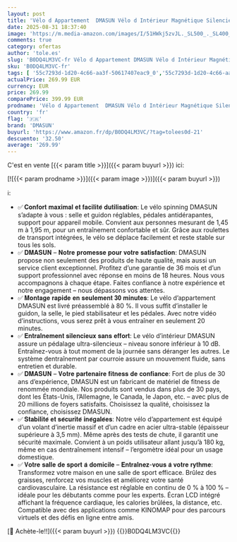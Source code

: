 ```yaml
---
layout: post
title: 'Vélo d Appartement  DMASUN Vélo d Intérieur Magnétique Silencieux  Résistance à Ajustement Continu  APP & Écran LCD  Cardio à Domicile  Guidon et Siège Réglables  Porte-bouteille d eau  Capacité 180kg'
date: 2025-08-31 18:37:40
image: 'https://m.media-amazon.com/images/I/51HWkj5zvJL._SL500_._SL400_.jpg'
comments: true
category: ofertas
author: 'tole.es'
slug: 'B0DQ4LM3VC-fr Vélo d Appartement DMASUN Vélo d Intérieur Magnétique...'
sku: 'B0DQ4LM3VC-fr'
tags: [ '55c7293d-1d20-4c66-aa3f-50617407eac9_0','55c7293d-1d20-4c66-aa3f-50617407eac9_5001','Arborist Merchandising Root','Cardio-training','Self Service','Special Features Stores','Sports et Loisirs','Vélo dintérieur','Vélos dappartement','dmasun','Équipement dexercice et musculation','🇫🇷', ]
actualPrice: 269.99 EUR
currency: EUR
price: 269.99
comparePrice: 399.99 EUR
prodname: 'Vélo d Appartement  DMASUN Vélo d Intérieur Magnétique Silencieux  Résistance à Ajustement Continu  APP & Écran LCD  Cardio à Domicile  Guidon et Siège Réglables  Porte-bouteille d eau  Capacité 180kg'
country: 'fr'
flag: '🇫🇷'
brand: 'DMASUN'
buyurl: 'https://www.amazon.fr/dp/B0DQ4LM3VC/?tag=tolees0d-21'
descuento: '32.50'
average: '269.99'
---
```


C'est en vente [{{< param title >}}]({{< param buyurl >}}) ici:

[![{{< param prodname >}}]({{< param image >}})]({{< param buyurl >}})

ℹ️:

- ✅ 𝐂𝐨𝐧𝐟𝐨𝐫𝐭 𝐦𝐚𝐱𝐢𝐦𝐚𝐥 𝐞𝐭 𝐟𝐚𝐜𝐢𝐥𝐢𝐭𝐞́ 𝐝𝐮𝐭𝐢𝐥𝐢𝐬𝐚𝐭𝐢𝐨𝐧: Le vélo spinning DMASUN s’adapte à vous : selle et guidon réglables, pédales antidérapantes, support pour appareil mobile. Convient aux personnes mesurant de 1,45 m à 1,95 m, pour un entraînement confortable et sûr. Grâce aux roulettes de transport intégrées, le vélo se déplace facilement et reste stable sur tous les sols.
- ✅ 𝐃𝐌𝐀𝐒𝐔𝐍 – 𝐍𝐨𝐭𝐫𝐞 𝐩𝐫𝐨𝐦𝐞𝐬𝐬𝐞 𝐩𝐨𝐮𝐫 𝐯𝐨𝐭𝐫𝐞 𝐬𝐚𝐭𝐢𝐬𝐟𝐚𝐜𝐭𝐢𝐨𝐧: DMASUN propose non seulement des produits de haute qualité, mais aussi un service client exceptionnel. Profitez d’une garantie de 36 mois et d’un support professionnel avec réponse en moins de 18 heures. Nous vous accompagnons à chaque étape. Faites confiance à notre expérience et notre engagement – nous dépassons vos attentes.
- ✅ 𝐌𝐨𝐧𝐭𝐚𝐠𝐞 𝐫𝐚𝐩𝐢𝐝𝐞 𝐞𝐧 𝐬𝐞𝐮𝐥𝐞𝐦𝐞𝐧𝐭 𝟑𝟎 𝐦𝐢𝐧𝐮𝐭𝐞𝐬: Le vélo d’appartement DMASUN est livré préassemblé à 80 %. Il vous suffit d’installer le guidon, la selle, le pied stabilisateur et les pédales. Avec notre vidéo d’instructions, vous serez prêt à vous entraîner en seulement 20 minutes.
- ✅ 𝐄𝐧𝐭𝐫𝐚𝐢̂𝐧𝐞𝐦𝐞𝐧𝐭 𝐬𝐢𝐥𝐞𝐧𝐜𝐢𝐞𝐮𝐱 𝐬𝐚𝐧𝐬 𝐞𝐟𝐟𝐨𝐫𝐭: Le vélo d’intérieur DMASUN assure un pédalage ultra-silencieux – niveau sonore inférieur à 10 dB. Entraînez-vous à tout moment de la journée sans déranger les autres. Le système dentraînement par courroie assure un mouvement fluide, sans entretien et durable.
- ✅ 𝐃𝐌𝐀𝐒𝐔𝐍 – 𝐕𝐨𝐭𝐫𝐞 𝐩𝐚𝐫𝐭𝐞𝐧𝐚𝐢𝐫𝐞 𝐟𝐢𝐭𝐧𝐞𝐬𝐬 𝐝𝐞 𝐜𝐨𝐧𝐟𝐢𝐚𝐧𝐜𝐞: Fort de plus de 30 ans d’expérience, DMASUN est un fabricant de matériel de fitness de renommée mondiale. Nos produits sont vendus dans plus de 30 pays, dont les États-Unis, l’Allemagne, le Canada, le Japon, etc. – avec plus de 20 millions de foyers satisfaits. Choisissez la qualité, choisissez la confiance, choisissez DMASUN.
- ✅ 𝐒𝐭𝐚𝐛𝐢𝐥𝐢𝐭𝐞́ 𝐞𝐭 𝐬𝐞́𝐜𝐮𝐫𝐢𝐭𝐞́ 𝐢𝐧𝐞́𝐠𝐚𝐥𝐞́𝐞𝐬: Notre vélo d’appartement est équipé d’un volant d’inertie massif et d’un cadre en acier ultra-stable (épaisseur supérieure à 3,5 mm). Même après des tests de chute, il garantit une sécurité maximale. Convient à un poids utilisateur allant jusqu’à 180 kg, même en cas dentraînement intensif – l’ergomètre idéal pour un usage domestique.
- ✅ 𝐕𝐨𝐭𝐫𝐞 𝐬𝐚𝐥𝐥𝐞 𝐝𝐞 𝐬𝐩𝐨𝐫𝐭 𝐚̀ 𝐝𝐨𝐦𝐢𝐜𝐢𝐥𝐞 – 𝐄𝐧𝐭𝐫𝐚𝐢̂𝐧𝐞𝐳-𝐯𝐨𝐮𝐬 𝐚̀ 𝐯𝐨𝐭𝐫𝐞 𝐫𝐲𝐭𝐡𝐦𝐞: Transformez votre maison en une salle de sport efficace. Brûlez des graisses, renforcez vos muscles et améliorez votre santé cardiovasculaire. La résistance est réglable en continu de 0 % à 100 % – idéale pour les débutants comme pour les experts. Écran LCD intégré affichant la fréquence cardiaque, les calories brûlées, la distance, etc. Compatible avec des applications comme KINOMAP pour des parcours virtuels et des défis en ligne entre amis.

[🛒 Achète-le!!]({{< param buyurl >}})
{{<world>}}B0DQ4LM3VC{{</world>}}
